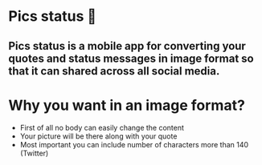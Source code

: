 # Pics status :speech_balloon:

## Pics status is a mobile app for converting your quotes and status messages in image format so that it can shared across all social media.
# Why you want in an image format?
  - First of all no body can easily change the content
  - Your picture will be there along with your quote
  - Most important you can include number of characters more than 140 (Twitter) 
